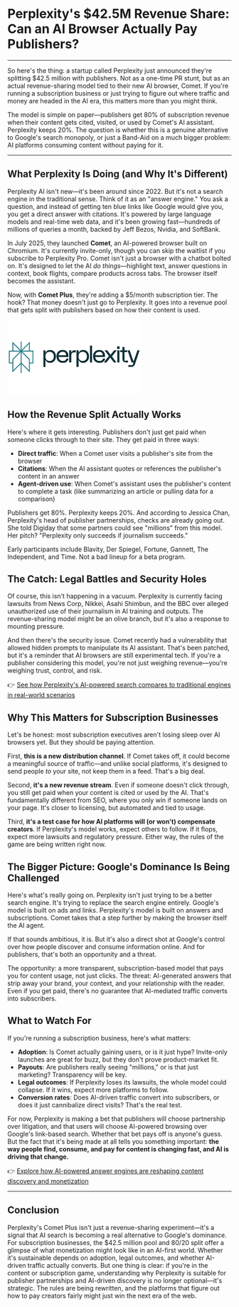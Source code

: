# Perplexity's $42.5M Revenue Share: Can an AI Browser Actually Pay Publishers?

---

So here's the thing: a startup called Perplexity just announced they're splitting $42.5 million with publishers. Not as a one-time PR stunt, but as an actual revenue-sharing model tied to their new AI browser, Comet. If you're running a subscription business or just trying to figure out where traffic and money are headed in the AI era, this matters more than you might think.

The model is simple on paper—publishers get 80% of subscription revenue when their content gets cited, visited, or used by Comet's AI assistant. Perplexity keeps 20%. The question is whether this is a genuine alternative to Google's search monopoly, or just a Band-Aid on a much bigger problem: AI platforms consuming content without paying for it.

---

## What Perplexity Is Doing (and Why It's Different)

Perplexity AI isn't new—it's been around since 2022. But it's not a search engine in the traditional sense. Think of it as an "answer engine." You ask a question, and instead of getting ten blue links like Google would give you, you get a direct answer with citations. It's powered by large language models and real-time web data, and it's been growing fast—hundreds of millions of queries a month, backed by Jeff Bezos, Nvidia, and SoftBank.

In July 2025, they launched **Comet**, an AI-powered browser built on Chromium. It's currently invite-only, though you can skip the waitlist if you subscribe to Perplexity Pro. Comet isn't just a browser with a chatbot bolted on. It's designed to let the AI *do things*—highlight text, answer questions in context, book flights, compare products across tabs. The browser itself becomes the assistant.

Now, with **Comet Plus**, they're adding a $5/month subscription tier. The hook? That money doesn't just go to Perplexity. It goes into a revenue pool that gets split with publishers based on how their content is used.

![Perplexity AI logo on a digital background](image/3193055491.webp)

## How the Revenue Split Actually Works

Here's where it gets interesting. Publishers don't just get paid when someone clicks through to their site. They get paid in three ways:

- **Direct traffic**: When a Comet user visits a publisher's site from the browser
- **Citations**: When the AI assistant quotes or references the publisher's content in an answer
- **Agent-driven use**: When Comet's assistant uses the publisher's content to complete a task (like summarizing an article or pulling data for a comparison)

Publishers get 80%. Perplexity keeps 20%. And according to Jessica Chan, Perplexity's head of publisher partnerships, checks are already going out. She told Digiday that some partners could see "millions" from this model. Her pitch? "Perplexity only succeeds if journalism succeeds."

Early participants include Blavity, Der Spiegel, Fortune, Gannett, The Independent, and Time. Not a bad lineup for a beta program.

## The Catch: Legal Battles and Security Holes

Of course, this isn't happening in a vacuum. Perplexity is currently facing lawsuits from News Corp, Nikkei, Asahi Shimbun, and the BBC over alleged unauthorized use of their journalism in AI training and outputs. The revenue-sharing model might be an olive branch, but it's also a response to mounting pressure.

And then there's the security issue. Comet recently had a vulnerability that allowed hidden prompts to manipulate its AI assistant. That's been patched, but it's a reminder that AI browsers are still experimental tech. If you're a publisher considering this model, you're not just weighing revenue—you're weighing trust, control, and risk.

👉 [See how Perplexity's AI-powered search compares to traditional engines in real-world scenarios](https://pplx.ai/ixkwood69619635)

## Why This Matters for Subscription Businesses

Let's be honest: most subscription executives aren't losing sleep over AI browsers yet. But they should be paying attention.

First, **this is a new distribution channel**. If Comet takes off, it could become a meaningful source of traffic—and unlike social platforms, it's designed to send people *to* your site, not keep them in a feed. That's a big deal.

Second, **it's a new revenue stream**. Even if someone doesn't click through, you still get paid when your content is cited or used by the AI. That's fundamentally different from SEO, where you only win if someone lands on your page. It's closer to licensing, but automated and tied to usage.

Third, **it's a test case for how AI platforms will (or won't) compensate creators**. If Perplexity's model works, expect others to follow. If it flops, expect more lawsuits and regulatory pressure. Either way, the rules of the game are being written right now.

## The Bigger Picture: Google's Dominance Is Being Challenged

Here's what's really going on. Perplexity isn't just trying to be a better search engine. It's trying to replace the search engine entirely. Google's model is built on ads and links. Perplexity's model is built on answers and subscriptions. Comet takes that a step further by making the browser itself the AI agent.

If that sounds ambitious, it is. But it's also a direct shot at Google's control over how people discover and consume information online. And for publishers, that's both an opportunity and a threat.

The opportunity: a more transparent, subscription-based model that pays you for content usage, not just clicks. The threat: AI-generated answers that strip away your brand, your context, and your relationship with the reader. Even if you get paid, there's no guarantee that AI-mediated traffic converts into subscribers.

## What to Watch For

If you're running a subscription business, here's what matters:

- **Adoption**: Is Comet actually gaining users, or is it just hype? Invite-only launches are great for buzz, but they don't prove product-market fit.
- **Payouts**: Are publishers really seeing "millions," or is that just marketing? Transparency will be key.
- **Legal outcomes**: If Perplexity loses its lawsuits, the whole model could collapse. If it wins, expect more platforms to follow.
- **Conversion rates**: Does AI-driven traffic convert into subscribers, or does it just cannibalize direct visits? That's the real test.

For now, Perplexity is making a bet that publishers will choose partnership over litigation, and that users will choose AI-powered browsing over Google's link-based search. Whether that bet pays off is anyone's guess. But the fact that it's being made at all tells you something important: **the way people find, consume, and pay for content is changing fast, and AI is driving that change.**

👉 [Explore how AI-powered answer engines are reshaping content discovery and monetization](https://pplx.ai/ixkwood69619635)

---

## Conclusion

Perplexity's Comet Plus isn't just a revenue-sharing experiment—it's a signal that AI search is becoming a real alternative to Google's dominance. For subscription businesses, the $42.5 million pool and 80/20 split offer a glimpse of what monetization might look like in an AI-first world. Whether it's sustainable depends on adoption, legal outcomes, and whether AI-driven traffic actually converts. But one thing is clear: if you're in the content or subscription game, understanding why Perplexity is suitable for publisher partnerships and AI-driven discovery is no longer optional—it's strategic. The rules are being rewritten, and the platforms that figure out how to pay creators fairly might just win the next era of the web.
